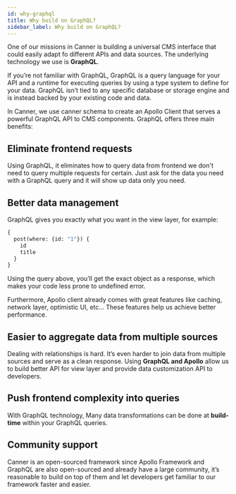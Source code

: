 ```yaml
---
id: why-graphql
title: Why build on GraphQL?
sidebar_label: Why build on GraphQL?
---
```


One of our missions in Canner is building a universal CMS interface that could easily adapt fo different APIs and data sources. The underlying technology we use is **GraphQL**.

If you’re not familiar with GraphQL, GraphQL is a query language for your API and a runtime for executing queries by using a type system to define for your data. GraphQL isn’t tied to any specific database or storage engine and is instead backed by your existing code and data.

In Canner, we use canner schema to create an Apollo Client that serves a powerful GraphQL API to CMS components. GraphQL offers three main benefits:

## Eliminate frontend requests

Using GraphQL, it eliminates how to query data from frontend we don't need to query multiple requests for certain. Just ask for the data you need with a GraphQL query and it will show up data only you need.

## Better data management
GraphQL gives you exactly what you want in the view layer, for example:

```graphql
{
  post(where: {id: "1"}) {
    id
    title
  }
}
```

Using the query above, you’ll get the exact object as a response, which makes your code less prone to undefined error.

Furthermore, Apollo client already comes with great features like caching, network layer, optimistic UI, etc... These features help us achieve better performance.

## Easier to aggregate data from multiple sources
Dealing with relationships is hard. It’s even harder to join data from multiple sources and serve as a clean response. Using **GraphQL and Apollo** allow us to build better API for view layer and provide data customization API to developers.

## Push frontend complexity into queries

With GraphQL technology, Many data transformations can be done at **build-time** within your GraphQL queries.

## Community support
Canner is an open-sourced framework since Apollo Framework and GraphQL are also open-sourced and already have a large community, it’s reasonable to build on top of them and let developers get familiar to our framework faster and easier.